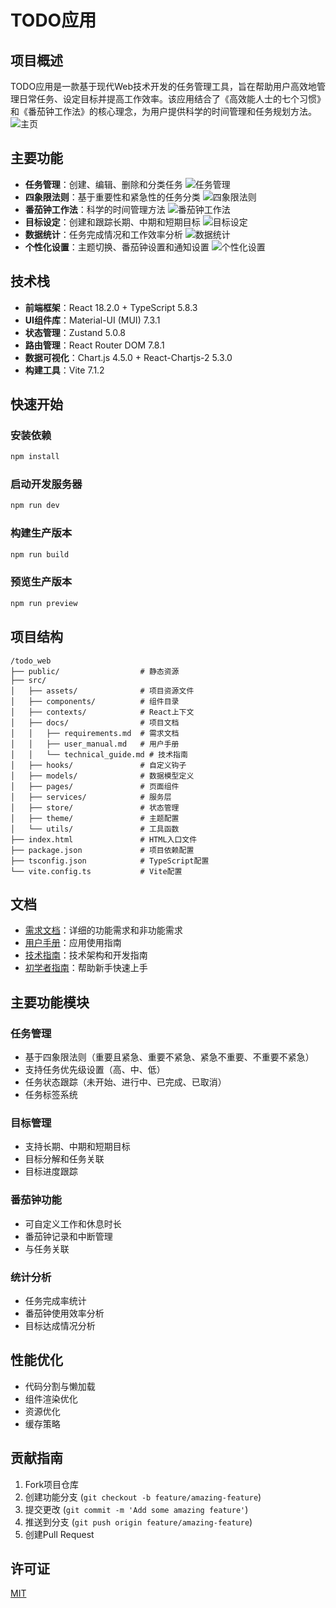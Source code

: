 # TODO应用

## 项目概述

TODO应用是一款基于现代Web技术开发的任务管理工具，旨在帮助用户高效地管理日常任务、设定目标并提高工作效率。该应用结合了《高效能人士的七个习惯》和《番茄钟工作法》的核心理念，为用户提供科学的时间管理和任务规划方法。
![主页](./images/TODO首页.png)

## 主要功能

- **任务管理**：创建、编辑、删除和分类任务
![任务管理](./images/任务管理.png)
- **四象限法则**：基于重要性和紧急性的任务分类
![四象限法则](./images/任务四象限.png)
- **番茄钟工作法**：科学的时间管理方法
![番茄钟工作法](./images/番茄钟工作法.png)
- **目标设定**：创建和跟踪长期、中期和短期目标
![目标设定](./images/目标管理.png)
- **数据统计**：任务完成情况和工作效率分析
![数据统计](./images/统计页面.png)
- **个性化设置**：主题切换、番茄钟设置和通知设置
![个性化设置](./images/设置页面.png)

## 技术栈

- **前端框架**：React 18.2.0 + TypeScript 5.8.3
- **UI组件库**：Material-UI (MUI) 7.3.1
- **状态管理**：Zustand 5.0.8
- **路由管理**：React Router DOM 7.8.1
- **数据可视化**：Chart.js 4.5.0 + React-Chartjs-2 5.3.0
- **构建工具**：Vite 7.1.2

## 快速开始

### 安装依赖

```bash
npm install
```

### 启动开发服务器

```bash
npm run dev
```

### 构建生产版本

```bash
npm run build
```

### 预览生产版本

```bash
npm run preview
```

## 项目结构

```
/todo_web
├── public/                  # 静态资源
├── src/
│   ├── assets/              # 项目资源文件
│   ├── components/          # 组件目录
│   ├── contexts/            # React上下文
│   ├── docs/                # 项目文档
│   │   ├── requirements.md  # 需求文档
│   │   ├── user_manual.md   # 用户手册
│   │   └── technical_guide.md # 技术指南
│   ├── hooks/               # 自定义钩子
│   ├── models/              # 数据模型定义
│   ├── pages/               # 页面组件
│   ├── services/            # 服务层
│   ├── store/               # 状态管理
│   ├── theme/               # 主题配置
│   └── utils/               # 工具函数
├── index.html               # HTML入口文件
├── package.json             # 项目依赖配置
├── tsconfig.json            # TypeScript配置
└── vite.config.ts           # Vite配置
```

## 文档

- [需求文档](./src/docs/requirements.md)：详细的功能需求和非功能需求
- [用户手册](./src/docs/user_manual.md)：应用使用指南
- [技术指南](./src/docs/technical_guide.md)：技术架构和开发指南
- [初学者指南](./src/docs/beginners_guide.md)：帮助新手快速上手

## 主要功能模块

### 任务管理

- 基于四象限法则（重要且紧急、重要不紧急、紧急不重要、不重要不紧急）
- 支持任务优先级设置（高、中、低）
- 任务状态跟踪（未开始、进行中、已完成、已取消）
- 任务标签系统

### 目标管理

- 支持长期、中期和短期目标
- 目标分解和任务关联
- 目标进度跟踪

### 番茄钟功能

- 可自定义工作和休息时长
- 番茄钟记录和中断管理
- 与任务关联

### 统计分析

- 任务完成率统计
- 番茄钟使用效率分析
- 目标达成情况分析

## 性能优化

- 代码分割与懒加载
- 组件渲染优化
- 资源优化
- 缓存策略

## 贡献指南

1. Fork项目仓库
2. 创建功能分支 (`git checkout -b feature/amazing-feature`)
3. 提交更改 (`git commit -m 'Add some amazing feature'`)
4. 推送到分支 (`git push origin feature/amazing-feature`)
5. 创建Pull Request

## 许可证

[MIT](LICENSE)